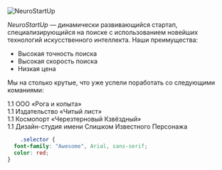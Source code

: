 ![NeuroStartUp](https://netology-code.github.io/git-homeworks/introduction/assets/logo.png)


*NeuroStartUp* — динамически развивающийся стартап, специализирующийся на поиске с использованием новейших технологий искусственного интеллекта. Наши преимущества:

* Высокая точность поиска
* Высокая скорость поиска
* Низкая цена

Мы на столько крутые, что уже успели поработать со следующими команиями:

1.1 ООО «Рога и копыта»  
1.1 Издательство «Читый лист»  
1.1 Космопорт «Черезтерновый Кзвёздный»  
1.1 Дизайн-студия имени Слишком Известного Персонажа

```css
	.selector {
  font-family: "Awesome", Arial, sans-serif;
  color: red;
}
```